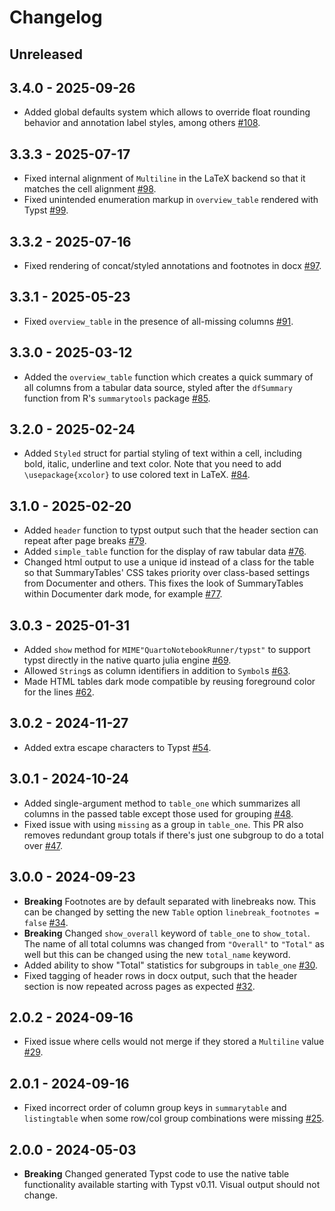 # Changelog

## Unreleased

## 3.4.0 - 2025-09-26

- Added global defaults system which allows to override float rounding behavior and annotation label styles, among others [#108](https://github.com/PumasAI/SummaryTables.jl/pull/108). 

## 3.3.3 - 2025-07-17

- Fixed internal alignment of `Multiline` in the LaTeX backend so that it matches the cell alignment [#98](https://github.com/PumasAI/SummaryTables.jl/pull/98).
- Fixed unintended enumeration markup in `overview_table` rendered with Typst [#99](https://github.com/PumasAI/SummaryTables.jl/pull/99).

## 3.3.2 - 2025-07-16

- Fixed rendering of concat/styled annotations and footnotes in docx [#97](https://github.com/PumasAI/SummaryTables.jl/pull/97).

## 3.3.1 - 2025-05-23

- Fixed `overview_table` in the presence of all-missing columns [#91](https://github.com/PumasAI/SummaryTables.jl/pull/91).

## 3.3.0 - 2025-03-12

- Added the `overview_table` function which creates a quick summary of all columns from a tabular data source, styled after the `dfSummary` function from R's `summarytools` package [#85](https://github.com/PumasAI/SummaryTables.jl/pull/85).

## 3.2.0 - 2025-02-24

- Added `Styled` struct for partial styling of text within a cell, including bold, italic, underline and text color. Note that you need to add `\usepackage{xcolor}` to use colored text in LaTeX. [#84](https://github.com/PumasAI/SummaryTables.jl/pull/84).

## 3.1.0 - 2025-02-20

- Added `header` function to typst output such that the header section can repeat after page breaks [#79](https://github.com/PumasAI/SummaryTables.jl/pull/79).
- Added `simple_table` function for the display of raw tabular data [#76](https://github.com/PumasAI/SummaryTables.jl/pull/76).
- Changed html output to use a unique id instead of a class for the table so that SummaryTables' CSS takes priority over class-based settings from Documenter and others. This fixes the look of SummaryTables within Documenter dark mode, for example [#77](https://github.com/PumasAI/SummaryTables.jl/pull/77).

## 3.0.3 - 2025-01-31

- Added `show` method for `MIME"QuartoNotebookRunner/typst"` to support typst directly in the native quarto julia engine [#69](https://github.com/PumasAI/SummaryTables.jl/pull/69).
- Allowed `String`s as column identifiers in addition to `Symbol`s [#63](https://github.com/PumasAI/SummaryTables.jl/pull/63).
- Made HTML tables dark mode compatible by reusing foreground color for the lines [#62](https://github.com/PumasAI/SummaryTables.jl/pull/62).

## 3.0.2 - 2024-11-27

- Added extra escape characters to Typst [#54](https://github.com/PumasAI/SummaryTables.jl/pull/54).

## 3.0.1 - 2024-10-24

- Added single-argument method to `table_one` which summarizes all columns in the passed table except those used for grouping [#48](https://github.com/PumasAI/SummaryTables.jl/pull/48).
- Fixed issue with using `missing` as a group in `table_one`. This PR also removes redundant group totals if there's just one subgroup to do a total over [#47](https://github.com/PumasAI/SummaryTables.jl/pull/47).

## 3.0.0 - 2024-09-23

- **Breaking** Footnotes are by default separated with linebreaks now. This can be changed by setting the new `Table` option `linebreak_footnotes = false` [#34](https://github.com/PumasAI/SummaryTables.jl/pull/34).
- **Breaking** Changed `show_overall` keyword of `table_one` to `show_total`. The name of all total columns was changed from `"Overall"` to `"Total"` as well but this can be changed using the new `total_name` keyword.
- Added ability to show "Total" statistics for subgroups in `table_one` [#30](https://github.com/PumasAI/SummaryTables.jl/pull/30).
- Fixed tagging of header rows in docx output, such that the header section is now repeated across pages as expected [#32](https://github.com/PumasAI/SummaryTables.jl/pull/32).

## 2.0.2 - 2024-09-16

- Fixed issue where cells would not merge if they stored a `Multiline` value [#29](https://github.com/PumasAI/SummaryTables.jl/pull/29).

## 2.0.1 - 2024-09-16

- Fixed incorrect order of column group keys in `summarytable` and `listingtable` when some row/col group combinations were missing [#25](https://github.com/PumasAI/SummaryTables.jl/pull/25).

## 2.0.0 - 2024-05-03

- **Breaking** Changed generated Typst code to use the native table functionality available starting with Typst v0.11. Visual output should not change.
